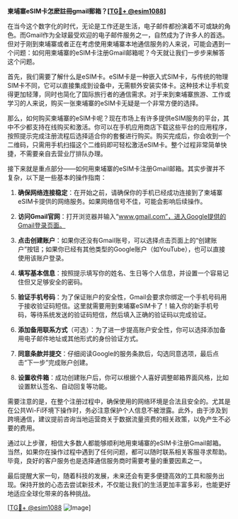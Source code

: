 **柬埔寨eSIM卡怎麽註冊gmail郵箱？[[TG💪+ @esim1088](https://t.me/s/esim1088)]**

在当今这个数字化的时代，无论是工作还是生活，电子邮件都扮演着不可或缺的角色。而Gmail作为全球最受欢迎的电子邮件服务之一，自然成为了许多人的首选。但对于刚到柬埔寨或者正在考虑使用柬埔寨本地通信服务的人来说，可能会遇到一个问题：如何用柬埔寨的eSIM卡注册Gmail邮箱呢？今天就让我们一步步来解答这个问题。

首先，我们需要了解什么是eSIM卡。eSIM卡是一种嵌入式SIM卡，与传统的物理SIM卡不同，它可以直接集成到设备中，无需额外安装实体卡。这种技术让手机变得更加轻薄，同时也简化了国际旅行者的通信需求。对于来到柬埔寨旅游、工作或学习的人来说，购买一张柬埔寨的eSIM卡无疑是一个非常方便的选择。

那么，如何购买柬埔寨的eSIM卡呢？现在市场上有许多提供eSIM服务的平台，其中不少都支持在线购买和激活。你可以在手机应用商店下载这些平台的应用程序，按照提示完成注册流程后选择适合你的套餐进行购买。购买完成后，你会收到一个二维码，只需用手机扫描这个二维码即可轻松激活eSIM卡。整个过程非常简单快捷，不需要亲自去营业厅排队办理。

接下来就是重点部分——如何用柬埔寨的eSIM卡注册Gmail邮箱。其实步骤并不复杂，以下是一些基本的操作指南：

1. **确保网络连接稳定**：在开始之前，请确保你的手机已经成功连接到了柬埔寨eSIM卡提供的网络服务。如果网络信号不佳，可能会影响后续操作。

2. **访问Gmail官网**：打开浏览器并输入“www.gmail.com”，进入Google提供的Gmail登录页面。

3. **点击创建账户**：如果你还没有Gmail账号，可以选择点击页面上的“创建账户”按钮；如果你已经有其他类型的Google账户（如YouTube），也可以直接使用该账户登录。

4. **填写基本信息**：按照提示填写你的姓名、生日等个人信息，并设置一个容易记住但又足够安全的密码。

5. **验证手机号码**：为了保证账户的安全性，Gmail会要求你绑定一个手机号码用于接收验证码短信。这里就需要用到柬埔寨eSIM卡了！输入你的新手机号码，等待系统发送的验证码短信，然后填入正确的验证码以完成验证。

6. **添加备用联系方式**（可选）：为了进一步提高账户安全性，你可以选择添加备用电子邮件地址或其他形式的身份验证方式。

7. **同意条款并提交**：仔细阅读Google的服务条款后，勾选同意选项，最后点击“下一步”完成账户创建。

8. **设置收件箱**：成功创建账户后，你可以根据个人喜好调整邮箱界面风格，比如设置默认签名、自动回复等功能。

需要注意的是，在整个注册过程中，确保使用的网络环境是合法且安全的。尤其是在公共Wi-Fi环境下操作时，务必注意保护个人信息不被泄露。此外，由于涉及到跨境通信，建议提前咨询当地运营商关于数据流量资费的相关政策，以免产生不必要的费用。

通过以上步骤，相信大多数人都能够顺利地用柬埔寨的eSIM卡注册Gmail邮箱。当然，如果你在操作过程中遇到了任何问题，都可以随时联系相关客服寻求帮助。毕竟，良好的客户服务也是选择通信服务商时需要考量的重要因素之一。

最后提醒大家一句，随着科技的发展，未来还会有更多便捷高效的工具和服务出现。保持开放的心态去尝试新技术，不仅能让我们的生活更加丰富多彩，也能更好地适应全球化带来的各种挑战。

[[TG💪+ @esim1088](https://t.me/s/esim1088) ![Image](https://i.postimg.cc/4NQfJmqS/Snipaste-2025-05-13-00-14-12.png)]